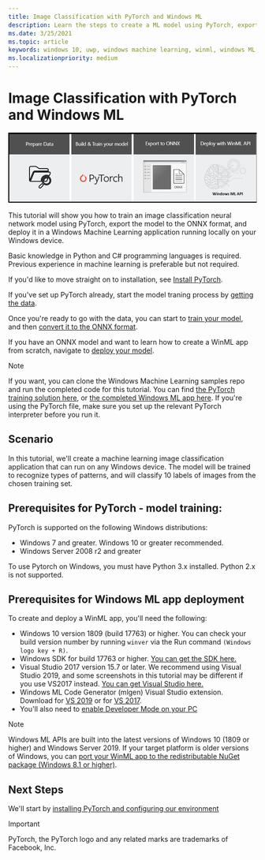```yaml
---
title: Image Classification with PyTorch and Windows ML
description: Learn the steps to create a ML model using PyTorch, export it to ONNX, and deploy it in a local app
ms.date: 3/25/2021
ms.topic: article
keywords: windows 10, uwp, windows machine learning, winml, windows ML, tutorials, pytorch
ms.localizationpriority: medium
---
```


# Image Classification with PyTorch and Windows ML

![Header image for PyTorch](../../images/tutorials/pytorch/pytorch-header.png)

This tutorial will show you how to train an image classification neural network model using PyTorch, export the model to the ONNX format, and deploy it in a Windows Machine Learning application running locally on your Windows device.  

Basic knowledge in Python and C# programming languages is required. Previous experience in machine learning is preferable but not required.

If you'd like to move straight on to installation, see [Install PyTorch](pytorch-installation.md).

If you've set up PyTorch already, start the model traning process by [getting the data](pytorch-data.md).

Once you're ready to go with the data, you can start to [train your model](pytorch-train-model.md), and then [convert it to the ONNX format](pytorch-convert-model.md).

If you have an ONNX model and want to learn how to create a WinML app from scratch, navigate to [deploy your model](pytorch-deploy-model.md).

> [!NOTE]
> If you want, you can clone the Windows Machine Learning samples repo and run the completed code for this tutorial. You can find [the PyTorch training solution here](https://github.com/microsoft/Windows-Machine-Learning/tree/master/Samples/Tutorial%20Samples/PyTorch%20Image%20Classification/PyTorchTraining%20-%20Image%20Classification), or [the completed Windows ML app here](https://github.com/microsoft/Windows-Machine-Learning/tree/master/Samples/Tutorial%20Samples/PyTorch%20Image%20Classification/Windows%20ML%20code%20-%20classifierPyTorchModel). If you're using the PyTorch file, make sure you set up the relevant PyTorch interpreter before you run it.

## Scenario 

In this tutorial, we'll create a machine learning image classification application that can run on any Windows device. The model will be trained to recognize types of patterns, and will classify 10 labels of images from the chosen training set.  

## Prerequisites for PyTorch - model training:

PyTorch is supported on the following Windows distributions: 

* Windows 7 and greater. Windows 10 or greater recommended. 
* Windows Server 2008 r2 and greater 

To use Pytorch on Windows, you must have Python 3.x installed. Python 2.x is not supported. 

## Prerequisites for Windows ML app deployment

To create and deploy a WinML app, you'll need the following: 

*	Windows 10 version 1809 (build 17763) or higher. You can check your build version number by running `winver` via the Run command `(Windows logo key + R)`.
*	Windows SDK for build 17763 or higher. [You can get the SDK here.](https://developer.microsoft.com/windows/downloads/windows-10-sdk/)
*	Visual Studio 2017 version 15.7 or later. We recommend using Visual Studio 2019, and some screenshots in this tutorial may be different if you use VS2017 instead. [You can get Visual Studio here.](https://developer.microsoft.com/windows/downloads/)
*	Windows ML Code Generator (mlgen) Visual Studio extension. Download for [VS 2019](https://marketplace.visualstudio.com/items?itemName=WinML.mlgenv2) or for [VS 2017](https://marketplace.visualstudio.com/items?itemName=WinML.mlgen).
*	You'll also need to [enable Developer Mode on your PC](/windows/apps/get-started/enable-your-device-for-development)

> [!NOTE]
> Windows ML APIs are built into the latest versions of Windows 10 (1809 or higher) and Windows Server 2019. If your target platform is older versions of Windows, you can [port your WinML app to the redistributable NuGet package (Windows 8.1 or higher)](../port-app-to-nuget.md). 

## Next Steps

We'll start by [installing PyTorch and configuring our environment](pytorch-installation.md)

> [!IMPORTANT]
> PyTorch, the PyTorch logo and any related marks are trademarks of Facebook, Inc.
